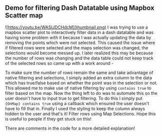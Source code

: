 Demo for filtering Dash Datatable using Mapbox Scatter map
---
![https://youtu.be/WASIJDCHdcM](thumbnail.png)
I was trying to use a mapbox scatter plot to interactively filter data in a dash datatable and was having some problem with it because I was actually updating the data by removing the points which were not selected. This caused the issue where if filtered rows were selected and the maps selection was changed, the selections would become messed up. I later realized this may be because the number of rows was changing and the data table could not keep track of the selected rows so came up with a work around -

To make sure the number of rows remain the same and take advantage of native filtering and selections, I simply added an extra column to the data which has true/false based on whether the point was in the selection or not. This allowed me to make use of native filtering by using `contains true` to filter based on the map. Now the thing left to do was to automate this so the user doesn't have to input true to get filtering. To do this I simply put `{OnMap} contains true` using a callback which ensured the user doesn't have to fill that in. Finally I used the styling to keep the column always hidden to the user and that's it! Filter rows using Map Selections. Hope this is useful to people if they get stuck on this!

There are comments in the code for a more detailed explanation!